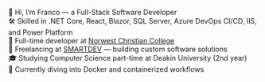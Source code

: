 👋 Hi, I’m Franco — a Full-Stack Software Developer<br/>
🛠️ Skilled in .NET Core, React, Blazor, SQL Server, Azure DevOps CI/CD, IIS, and Power Platform<br/>
👷 Full-time developer at <a href="https://www.norwest.nsw.edu.au" target="_blank" rel="noopener noreferrer">Norwest Christian College</a><br/>
💼 Freelancing at <a href="https://smartdev.com.au" target="_blank" rel="noopener noreferrer">SMARTDEV</a> — building custom software solutions<br/>
🎓 Studying Computer Science part-time at Deakin University (2nd year)<br/>
🐳 Currently diving into Docker and containerized workflows<br/>

<!---
Franco-Diaz-Licham/Franco-Diaz-Licham is a ✨ special ✨ repository because its `README.md` (this file) appears on your GitHub profile.
You can click the Preview link to take a look at your changes.
--->
